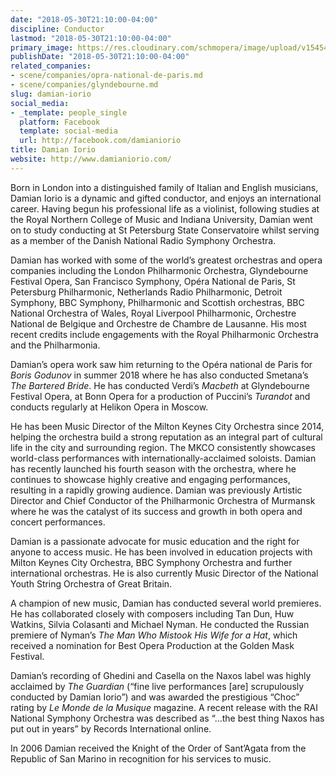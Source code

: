 ```yaml
---
date: "2018-05-30T21:10:00-04:00"
discipline: Conductor
lastmod: "2018-05-30T21:10:00-04:00"
primary_image: https://res.cloudinary.com/schmopera/image/upload/v1545409169/media/webhook-uploads/1527728988082/Damian-13-crop%20copy.jpg.jpg
publishDate: "2018-05-30T21:10:00-04:00"
related_companies:
- scene/companies/opra-national-de-paris.md
- scene/companies/glyndebourne.md
slug: damian-iorio
social_media:
- _template: people_single
  platform: Facebook
  template: social-media
  url: http://facebook.com/damianiorio
title: Damian Iorio
website: http://www.damianiorio.com/
---
```


Born in London into a distinguished family of Italian and English musicians, Damian Iorio is a dynamic and gifted conductor, and enjoys an international career. Having begun his professional life as a violinist, following studies at the Royal Northern College of Music and Indiana University, Damian went on to study conducting at St Petersburg State Conservatoire whilst serving as a member of the Danish National Radio Symphony Orchestra.

Damian has worked with some of the world’s greatest orchestras and opera companies including the London Philharmonic Orchestra, Glyndebourne Festival Opera, San Francisco Symphony, Opéra National de Paris, St Petersburg Philharmonic, Netherlands Radio Philharmonic, Detroit Symphony, BBC Symphony, Philharmonic and Scottish orchestras, BBC National Orchestra of Wales, Royal Liverpool Philharmonic, Orchestre National de Belgique and Orchestre de Chambre de Lausanne. His most recent credits include engagements with the Royal Philharmonic Orchestra and the Philharmonia.

Damian’s opera work saw him returning to the Opéra national de Paris for *Boris Godunov* in summer 2018 where he has also conducted Smetana’s *The Bartered Bride*. He has conducted Verdi’s *Macbeth* at Glyndebourne Festival Opera, at Bonn Opera for a production of Puccini’s *Turandot* and conducts regularly at Helikon Opera in Moscow.

He has been Music Director of the Milton Keynes City Orchestra since 2014, helping the orchestra build a strong reputation as an integral part of cultural life in the city and surrounding region. The MKCO consistently showcases world-class performances with internationally-acclaimed soloists. Damian has recently launched his fourth season with the orchestra, where he continues to showcase highly creative and engaging performances, resulting in a rapidly growing audience. Damian was previously Artistic Director and Chief Conductor of the Philharmonic Orchestra of Murmansk where he was the catalyst of its success and growth in both opera and concert performances.

Damian is a passionate advocate for music education and the right for anyone to access music. He has been involved in education projects with Milton Keynes City Orchestra, BBC Symphony Orchestra and further international orchestras. He is also currently Music Director of the National Youth String Orchestra of Great Britain.

A champion of new music, Damian has conducted several world premieres. He has collaborated closely with composers including Tan Dun, Huw Watkins, Silvia Colasanti and Michael Nyman. He conducted the Russian premiere of Nyman’s *The Man Who Mistook His Wife for a Hat*, which received a nomination for Best Opera Production at the Golden Mask Festival.

Damian’s recording of Ghedini and Casella on the Naxos label was highly acclaimed by *The Guardian* (“fine live performances [are] scrupulously conducted by Damian Iorio”) and was awarded the prestigious “Choc” rating by *Le Monde de la Musique* magazine. A recent release with the RAI National Symphony Orchestra was described as “…the best thing Naxos has put out in years” by Records International online.

In 2006 Damian received the Knight of the Order of Sant’Agata from the Republic of San Marino in recognition for his services to music.
